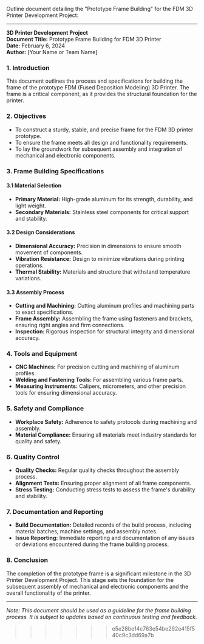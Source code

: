 Outline document detailing the "Prototype Frame Building" for the FDM 3D Printer Development Project:

---

**3D Printer Development Project**  
**Document Title:** Prototype Frame Building for FDM 3D Printer  
**Date:** February 6, 2024  
**Author:** [Your Name or Team Name]

### 1. Introduction

This document outlines the process and specifications for building the frame of the prototype FDM (Fused Deposition Modeling) 3D Printer. The frame is a critical component, as it provides the structural foundation for the printer.

### 2. Objectives

- To construct a sturdy, stable, and precise frame for the FDM 3D printer prototype.
- To ensure the frame meets all design and functionality requirements.
- To lay the groundwork for subsequent assembly and integration of mechanical and electronic components.

### 3. Frame Building Specifications

#### 3.1 Material Selection
- **Primary Material:** High-grade aluminum for its strength, durability, and light weight.
- **Secondary Materials:** Stainless steel components for critical support and stability.

#### 3.2 Design Considerations
- **Dimensional Accuracy:** Precision in dimensions to ensure smooth movement of components.
- **Vibration Resistance:** Design to minimize vibrations during printing operations.
- **Thermal Stability:** Materials and structure that withstand temperature variations.

#### 3.3 Assembly Process
- **Cutting and Machining:** Cutting aluminum profiles and machining parts to exact specifications.
- **Frame Assembly:** Assembling the frame using fasteners and brackets, ensuring right angles and firm connections.
- **Inspection:** Rigorous inspection for structural integrity and dimensional accuracy.

### 4. Tools and Equipment

- **CNC Machines:** For precision cutting and machining of aluminum profiles.
- **Welding and Fastening Tools:** For assembling various frame parts.
- **Measuring Instruments:** Calipers, micrometers, and other precision tools for ensuring dimensional accuracy.

### 5. Safety and Compliance

- **Workplace Safety:** Adherence to safety protocols during machining and assembly.
- **Material Compliance:** Ensuring all materials meet industry standards for quality and safety.

### 6. Quality Control

- **Quality Checks:** Regular quality checks throughout the assembly process.
- **Alignment Tests:** Ensuring proper alignment of all frame components.
- **Stress Testing:** Conducting stress tests to assess the frame's durability and stability.

### 7. Documentation and Reporting

- **Build Documentation:** Detailed records of the build process, including material batches, machine settings, and assembly notes.
- **Issue Reporting:** Immediate reporting and documentation of any issues or deviations encountered during the frame building process.

### 8. Conclusion

The completion of the prototype frame is a significant milestone in the 3D Printer Development Project. This stage sets the foundation for the subsequent assembly of mechanical and electronic components and the overall functionality of the printer.

---

*Note: This document should be used as a guideline for the frame building process. It is subject to updates based on continuous testing and feedback.*
>>>>>>> e5e28be14c763e54be292e415f540c9c3dd69a7b
